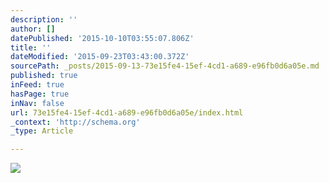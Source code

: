 ```yaml
---
description: ''
author: []
datePublished: '2015-10-10T03:55:07.806Z'
title: ''
dateModified: '2015-09-23T03:43:00.372Z'
sourcePath: _posts/2015-09-13-73e15fe4-15ef-4cd1-a689-e96fb0d6a05e.md
published: true
inFeed: true
hasPage: true
inNav: false
url: 73e15fe4-15ef-4cd1-a689-e96fb0d6a05e/index.html
_context: 'http://schema.org'
_type: Article

---
```

![](https://the-grid-user-content.s3-us-west-2.amazonaws.com/e33d1fa5-7539-4730-9e7f-7b2699bf8435.png)